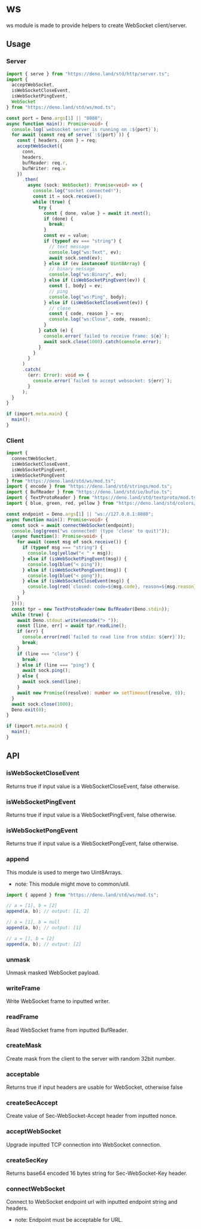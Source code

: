 # ws

ws module is made to provide helpers to create WebSocket client/server.

## Usage

### Server

```ts
import { serve } from "https://deno.land/std/http/server.ts";
import {
  acceptWebSocket,
  isWebSocketCloseEvent,
  isWebSocketPingEvent,
  WebSocket
} from "https://deno.land/std/ws/mod.ts";

const port = Deno.args[1] || "8080";
async function main(): Promise<void> {
  console.log(`websocket server is running on :${port}`);
  for await (const req of serve(`:${port}`)) {
    const { headers, conn } = req;
    acceptWebSocket({
      conn,
      headers,
      bufReader: req.r,
      bufWriter: req.w
    })
      .then(
        async (sock: WebSocket): Promise<void> => {
          console.log("socket connected!");
          const it = sock.receive();
          while (true) {
            try {
              const { done, value } = await it.next();
              if (done) {
                break;
              }
              const ev = value;
              if (typeof ev === "string") {
                // text message
                console.log("ws:Text", ev);
                await sock.send(ev);
              } else if (ev instanceof Uint8Array) {
                // binary message
                console.log("ws:Binary", ev);
              } else if (isWebSocketPingEvent(ev)) {
                const [, body] = ev;
                // ping
                console.log("ws:Ping", body);
              } else if (isWebSocketCloseEvent(ev)) {
                // close
                const { code, reason } = ev;
                console.log("ws:Close", code, reason);
              }
            } catch (e) {
              console.error(`failed to receive frame: ${e}`);
              await sock.close(1000).catch(console.error);
            }
          }
        }
      )
      .catch(
        (err: Error): void => {
          console.error(`failed to accept websocket: ${err}`);
        }
      );
  }
}

if (import.meta.main) {
  main();
}
```

### Client

```ts
import {
  connectWebSocket,
  isWebSocketCloseEvent,
  isWebSocketPingEvent,
  isWebSocketPongEvent
} from "https://deno.land/std/ws/mod.ts";
import { encode } from "https://deno.land/std/strings/mod.ts";
import { BufReader } from "https://deno.land/std/io/bufio.ts";
import { TextProtoReader } from "https://deno.land/std/textproto/mod.ts";
import { blue, green, red, yellow } from "https://deno.land/std/colors/mod.ts";

const endpoint = Deno.args[1] || "ws://127.0.0.1:8080";
async function main(): Promise<void> {
  const sock = await connectWebSocket(endpoint);
  console.log(green("ws connected! (type 'close' to quit)"));
  (async function(): Promise<void> {
    for await (const msg of sock.receive()) {
      if (typeof msg === "string") {
        console.log(yellow("< " + msg));
      } else if (isWebSocketPingEvent(msg)) {
        console.log(blue("< ping"));
      } else if (isWebSocketPongEvent(msg)) {
        console.log(blue("< pong"));
      } else if (isWebSocketCloseEvent(msg)) {
        console.log(red(`closed: code=${msg.code}, reason=${msg.reason}`));
      }
    }
  })();
  const tpr = new TextProtoReader(new BufReader(Deno.stdin));
  while (true) {
    await Deno.stdout.write(encode("> "));
    const [line, err] = await tpr.readLine();
    if (err) {
      console.error(red(`failed to read line from stdin: ${err}`));
      break;
    }
    if (line === "close") {
      break;
    } else if (line === "ping") {
      await sock.ping();
    } else {
      await sock.send(line);
    }
    await new Promise((resolve): number => setTimeout(resolve, 0));
  }
  await sock.close(1000);
  Deno.exit(0);
}

if (import.meta.main) {
  main();
}
```

## API

### isWebSocketCloseEvent

Returns true if input value is a WebSocketCloseEvent, false otherwise.

### isWebSocketPingEvent

Returns true if input value is a WebSocketPingEvent, false otherwise.

### isWebSocketPongEvent

Returns true if input value is a WebSocketPongEvent, false otherwise.

### append

This module is used to merge two Uint8Arrays.

- note: This module might move to common/util.

```ts
import { append } from "https://deno.land/std/ws/mod.ts";

// a = [1], b = [2]
append(a, b); // output: [1, 2]

// a = [1], b = null
append(a, b); // output: [1]

// a = [], b = [2]
append(a, b); // output: [2]
```

### unmask

Unmask masked WebSocket payload.

### writeFrame

Write WebSocket frame to inputted writer.

### readFrame

Read WebSocket frame from inputted BufReader.

### createMask

Create mask from the client to the server with random 32bit number.

### acceptable

Returns true if input headers are usable for WebSocket, otherwise false

### createSecAccept

Create value of Sec-WebSocket-Accept header from inputted nonce.

### acceptWebSocket

Upgrade inputted TCP connection into WebSocket connection.

### createSecKey

Returns base64 encoded 16 bytes string for Sec-WebSocket-Key header.

### connectWebSocket

Connect to WebSocket endpoint url with inputted endpoint string and headers.

- note: Endpoint must be acceptable for URL.
